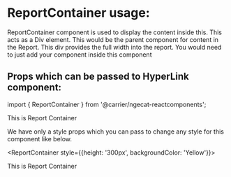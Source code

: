 # ReportContainer usage:
ReportContainer component is used to display the content inside this. This acts as a Div element.
This would be the parent component for content in the Report.
This div provides the full width into the report.
You would need to just add your component inside this component

## Props which can be passed to HyperLink component:
import { ReportContainer } from '@carrier/ngecat-reactcomponents';

<ReportContainer>
    <div>This is Report Container</div>
</ReportContainer>

We have only a style props which you can pass to change any style for this component like below.

<ReportContainer style={{height: '300px', backgroundColor: 'Yellow'}}>
    <div>This is Report Container</div>
</ReportContainer>
